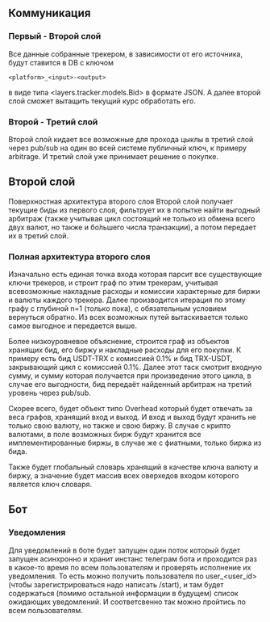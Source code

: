 ## Коммуникация

### Первый - Второй слой
Все данные собранные трекером, в зависимости от его источника, 
будут ставится в DB с ключом 
```
<platform>_<input>-<output>
```
в виде типа <layers.tracker.models.Bid> в формате JSON. А далее 
второй слой сможет вытащить текущий курс обработать его. 

### Второй - Третий слой
Второй слой кидает все возможные для прохода цыклы в третий слой через pub/sub на один во всей системе публичный ключ, к примеру arbitrage. И третий слой уже принимает решение о покупке.


## Второй слой

Поверхностная архитектура второго слоя 
Второй слой получает текущие биды из первого слоя, фильтрует их в 
попытке найти выгодный арбитраж (также учитывая цикл состоящий не 
только из обмена всего двух валют, но также и бо́льшего числа транзакции), 
а потом передает их в третий слой. 

### Полная архитектура второго слоя
Изначально есть единая точка входа которая парсит все существующие 
ключи трекеров, и строит граф по этим трекерам, учитывая всевозможные 
накладные расходы и комиссии характерные для биржи и валюты каждого 
трекера. Далее производится итерация по этому графу с глубиной n=1 
(только пока), с обязательным условием вернуться обратно. Из всех 
возможных путей вытаскивается только самое выгодное и передается выше. 

Более низкоуровневое объяснение, строится граф из объектов хранящих 
бид, его биржу и накладные расходы для его покупки. К примеру есть 
бид USDT-TRX с комиссией 0.1% и бид TRX-USDT, закрывающий цикл с 
комиссией 0.1%.  Далее этот таск смотрит входную сумму, и сумму 
которая получается при произведение этого цикла, в случае его 
выгодности, бид передаёт найденный арбитраж на третий уровень через 
pub/sub.

Скорее всего, будет объект типо Overhead который будет отвечать 
за веса графов, хранящий вход и выход. И вход и выход будут хранить 
не только свою валюту, но также и свою биржу. В случае с крипто 
валютами, в поле возможных бирж будут хранится все имплементированные 
биржы, в случае же с фиатными, только биржа из бида. 

Также будет глобальный словарь хранящий в качестве ключа
валюту и биржу, а значение будет массив всех оверхедов
входом которого является ключ словаря. 


## Бот
### Уведомления 

Для уведомлений в боте будет запущен один поток который будет запущен 
асинхронно и хранит инстанс телеграм бота и проходится раз в 
какое-то время по всем пользователям и проверять исполнение их
уведомления. То есть можно получить пользователя по user_<user_id>
(чтобы зарегистрироваться надо написать /start), и там будет 
содержаться (помимо остальной информации в будущем) список 
ожидающих уведомлений. И соответсвенно так можно пройтись 
по всем пользователям.  
